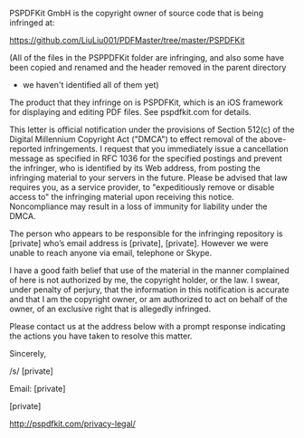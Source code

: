 PSPDFKit GmbH is the copyright owner of source code that is being infringed
at:

https://github.com/LiuLiu001/PDFMaster/tree/master/PSPDFKit

(All of the files in the PSPPDFKit folder are infringing, and also some
have been copied and renamed and the header removed in the parent directory
- we haven't identified all of them yet)

The product that they infringe on is PSPDFKit, which is an iOS framework
for displaying and editing PDF files. See pspdfkit.com for details.

This letter is official notification under the provisions of Section 512(c)
of the Digital Millennium Copyright Act ("DMCA") to effect removal of the
above-reported infringements. I request that you immediately issue a
cancellation message as specified in RFC 1036 for the specified postings
and prevent the infringer, who is identified by its Web address, from
posting the infringing material to your servers in the future. Please be
advised that law requires you, as a service provider, to "expeditiously
remove or disable access to" the infringing material upon receiving this
notice. Noncompliance may result in a loss of immunity for liability under
the DMCA.

The person who appears to be responsible for the infringing repository
is [private] who’s email address is [private], [private]. However we were
unable to reach anyone via email, telephone or Skype.

I have a good faith belief that use of the material in the manner
complained of here is not authorized by me, the copyright holder, or the
law. I swear, under penalty of perjury, that the information in this
notification is accurate and that I am the copyright owner, or am
authorized to act on behalf of the owner, of an exclusive right that is
allegedly infringed.

Please contact us at the address below with a prompt response indicating
the actions you have taken to resolve this matter.

Sincerely,

/s/ [private]

Email: [private]

[private]

http://pspdfkit.com/privacy-legal/
